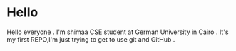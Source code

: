 # Hello
Hello everyone . I'm shimaa CSE  student at German University in Cairo . It's my first REPO,I'm just trying to get to use git and GitHub .

